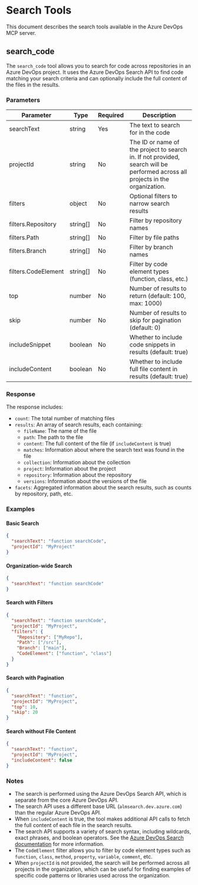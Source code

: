 # Search Tools

This document describes the search tools available in the Azure DevOps MCP server.

## search_code

The `search_code` tool allows you to search for code across repositories in an Azure DevOps project. It uses the Azure DevOps Search API to find code matching your search criteria and can optionally include the full content of the files in the results.

### Parameters

| Parameter | Type | Required | Description |
|-----------|------|----------|-------------|
| searchText | string | Yes | The text to search for in the code |
| projectId | string | No | The ID or name of the project to search in. If not provided, search will be performed across all projects in the organization. |
| filters | object | No | Optional filters to narrow search results |
| filters.Repository | string[] | No | Filter by repository names |
| filters.Path | string[] | No | Filter by file paths |
| filters.Branch | string[] | No | Filter by branch names |
| filters.CodeElement | string[] | No | Filter by code element types (function, class, etc.) |
| top | number | No | Number of results to return (default: 100, max: 1000) |
| skip | number | No | Number of results to skip for pagination (default: 0) |
| includeSnippet | boolean | No | Whether to include code snippets in results (default: true) |
| includeContent | boolean | No | Whether to include full file content in results (default: true) |

### Response

The response includes:

- `count`: The total number of matching files
- `results`: An array of search results, each containing:
  - `fileName`: The name of the file
  - `path`: The path to the file
  - `content`: The full content of the file (if `includeContent` is true)
  - `matches`: Information about where the search text was found in the file
  - `collection`: Information about the collection
  - `project`: Information about the project
  - `repository`: Information about the repository
  - `versions`: Information about the versions of the file
- `facets`: Aggregated information about the search results, such as counts by repository, path, etc.

### Examples

#### Basic Search

```json
{
  "searchText": "function searchCode",
  "projectId": "MyProject"
}
```

#### Organization-wide Search

```json
{
  "searchText": "function searchCode"
}
```

#### Search with Filters

```json
{
  "searchText": "function searchCode",
  "projectId": "MyProject",
  "filters": {
    "Repository": ["MyRepo"],
    "Path": ["/src"],
    "Branch": ["main"],
    "CodeElement": ["function", "class"]
  }
}
```

#### Search with Pagination

```json
{
  "searchText": "function",
  "projectId": "MyProject",
  "top": 10,
  "skip": 20
}
```

#### Search without File Content

```json
{
  "searchText": "function",
  "projectId": "MyProject",
  "includeContent": false
}
```

### Notes

- The search is performed using the Azure DevOps Search API, which is separate from the core Azure DevOps API.
- The search API uses a different base URL (`almsearch.dev.azure.com`) than the regular Azure DevOps API.
- When `includeContent` is true, the tool makes additional API calls to fetch the full content of each file in the search results.
- The search API supports a variety of search syntax, including wildcards, exact phrases, and boolean operators. See the [Azure DevOps Search documentation](https://learn.microsoft.com/en-us/azure/devops/project/search/get-started-search?view=azure-devops) for more information.
- The `CodeElement` filter allows you to filter by code element types such as `function`, `class`, `method`, `property`, `variable`, `comment`, etc.
- When `projectId` is not provided, the search will be performed across all projects in the organization, which can be useful for finding examples of specific code patterns or libraries used across the organization.